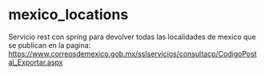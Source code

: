 # mexico_locations
Servicio rest con spring para devolver todas las localidades de mexico que se publican en la pagina: https://www.correosdemexico.gob.mx/sslservicios/consultacp/CodigoPostal_Exportar.aspx
